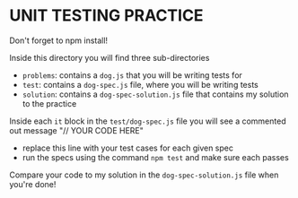 # UNIT TESTING PRACTICE

Don't forget to npm install!

Inside this directory you will find three sub-directories

- `problems`: contains a `dog.js` that you will be writing tests for
- `test`: contains a `dog-spec.js` file, where you will be writing tests
- `solution`: contains a `dog-spec-solution.js` file that contains my solution
  to the practice

Inside each `it` block in the `test/dog-spec.js` file you will see a commented out
message "// YOUR CODE HERE"

- replace this line with your test cases for each given spec
- run the specs using the command `npm test` and make sure each passes

Compare your code to my solution in the `dog-spec-solution.js` file when you're done!

